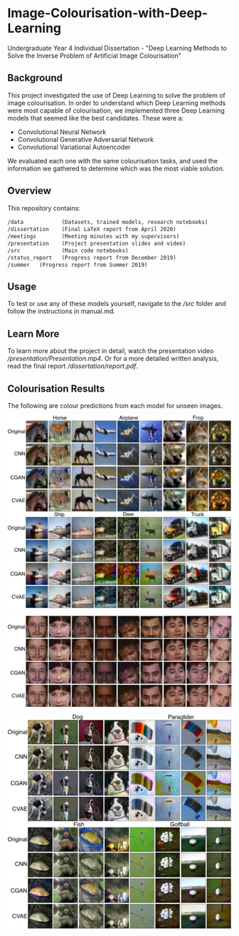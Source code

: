 # Image-Colourisation-with-Deep-Learning

Undergraduate Year 4 Individual Dissertation - "Deep Learning Methods to Solve the Inverse Problem of Artificial Image Colourisation"

## Background

This project investigated the use of Deep Learning to solve the problem of image colourisation. In order to understand which Deep Learning methods were most capable of colourisation, we implemented three Deep Learning models that seemed like the best candidates. These were a: 
* Convolutional Neural Network
* Convolutional Generative Adversarial Network
* Convolutional Variational Autoencoder

We evaluated each one with the same colourisation tasks, and used the information we gathered to determine which was the most viable solution.

## Overview

This repository contains:
```
/data            (Datasets, trained models, research notebooks)
/dissertation    (Final LaTeX report from April 2020)
/meetings        (Meeting minutes with my supervisors)
/presentation    (Project presentation slides and video)
/src             (Main code notebooks)
/status_report   (Progress report from December 2019)
/summer   (Progress report from Summer 2019)
```

## Usage

To test or use any of these models yourself, navigate to the */src* folder and follow the instructions in manual.md.

## Learn More 
To learn more about the project in detail, watch the presentation video */presentation/Presentation.mp4*. Or for a more detailed written analysis, read the final report */dissertation/report.pdf*.

## Colourisation Results

The following are colour predictions from each model for unseen images.

![Cifar-10](https://github.com/conwayjw97/Image-Colourisation-with-Deep-Learning/blob/master/dissertation/images/Cifar10Eval.png)

![Faces](https://github.com/conwayjw97/Image-Colourisation-with-Deep-Learning/blob/master/dissertation/images/FaceEval.png)

![ImageNette](https://github.com/conwayjw97/Image-Colourisation-with-Deep-Learning/blob/master/dissertation/images/ImagenetteEval.png)
